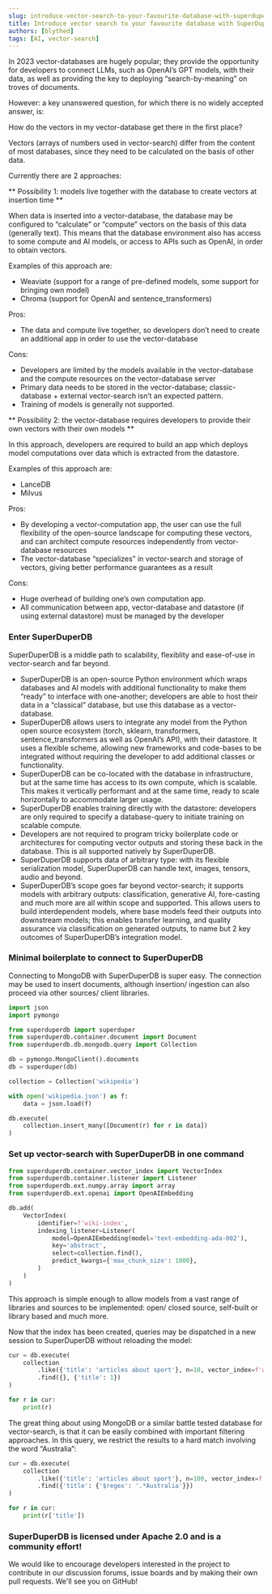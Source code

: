 ```yaml
---
slug: introduce-vector-search-to-your-favourite-database-with-superduperdb
title: Introduce vector search to your favourite database with SuperDuperDB
authors: [blythed]
tags: [AI, vector-search]
---
```


In 2023 vector-databases are hugely popular; they provide the opportunity for developers to connect LLMs, such as OpenAI’s GPT models, with their data, as well as providing the key to deploying “search-by-meaning” on troves of documents.

However: a key unanswered question, for which there is no widely accepted answer, is:

How do the vectors in my vector-database get there in the first place?

<!--truncate-->

Vectors (arrays of numbers used in vector-search) differ from the content of most databases, since they need to be calculated on the basis of other data.

Currently there are 2 approaches:

** Possibility 1: models live together with the database to create vectors at insertion time **

When data is inserted into a vector-database, the database may be configured to “calculate” or “compute” vectors on the basis of this data (generally text). This means that the database environment also has access to some compute and AI models, or access to APIs such as OpenAI, in order to obtain vectors.

Examples of this approach are:

- Weaviate (support for a range of pre-defined models, some support for bringing own model)
- Chroma (support for OpenAI and sentence_transformers)

Pros:

- The data and compute live together, so developers don’t need to create an additional app in order to use the vector-database

Cons:

- Developers are limited by the models available in the vector-database and the compute resources on the vector-database server
- Primary data needs to be stored in the vector-database; classic-database + external vector-search isn’t an expected pattern.
- Training of models is generally not supported.

** Possibility 2: the vector-database requires developers to provide their own vectors with their own models **

In this approach, developers are required to build an app which deploys model computations over data which is extracted from the datastore.

Examples of this approach are:

- LanceDB
- Milvus

Pros:

- By developing a vector-computation app, the user can use the full flexibility of the open-source landscape for computing these vectors, and can architect compute resources independently from vector-database resources
- The vector-database “specializes” in vector-search and storage of vectors, giving better performance guarantees as a result

Cons:

- Huge overhead of building one’s own computation app.
- All communication between app, vector-database and datastore (if using external datastore) must be managed by the developer

### Enter SuperDuperDB

SuperDuperDB is a middle path to scalability, flexiblity and ease-of-use in vector-search and far beyond.

- SuperDuperDB is an open-source Python environment which wraps databases and AI models with additional functionality to make them “ready” to interface with one-another; developers are able to host their data in a “classical” database, but use this database as a vector-database.
- SuperDuperDB allows users to integrate any model from the Python open source ecosystem (torch, sklearn, transformers, sentence_transformers as well as OpenAI’s API), with their datastore. It uses a flexible scheme, allowing new frameworks and code-bases to be integrated without requiring the developer to add additional classes or functionality.
- SuperDuperDB can be co-located with the database in infrastructure, but at the same time has access to its own compute, which is scalable. This makes it vertically performant and at the same time, ready to scale horizontally to accommodate larger usage.
- SuperDuperDB enables training directly with the datastore: developers are only required to specify a database-query to initiate training on scalable compute.
- Developers are not required to program tricky boilerplate code or architectures for computing vector outputs and storing these back in the database. This is all supported natively by SuperDuperDB.
- SuperDuperDB supports data of arbitrary type: with its flexible serialization model, SuperDuperDB can handle text, images, tensors, audio and beyond.
- SuperDuperDB’s scope goes far beyond vector-search; it supports models with arbitrary outputs: classification, generative AI, fore-casting and much more are all within scope and supported. This allows users to build interdependent models, where base models feed their outputs into downstream models; this enables transfer learning, and quality assurance via classification on generated outputs, to name but 2 key outcomes of SuperDuperDB’s integration model.

### Minimal boilerplate to connect to SuperDuperDB

Connecting to MongoDB with SuperDuperDB is super easy. The connection may be used to insert documents, although insertion/ ingestion can also proceed via other sources/ client libraries.

```python
import json
import pymongo

from superduperdb import superduper
from superduperdb.container.document import Document
from superduperdb.db.mongodb.query import Collection

db = pymongo.MongoClient().documents
db = superduper(db)

collection = Collection('wikipedia')

with open('wikipedia.json') as f:
    data = json.load(f)

db.execute(
    collection.insert_many([Document(r) for r in data])
)
```

### Set up vector-search with SuperDuperDB in one command

```python
from superduperdb.container.vector_index import VectorIndex
from superduperdb.container.listener import Listener
from superduperdb.ext.numpy.array import array
from superduperdb.ext.openai import OpenAIEmbedding

db.add(
    VectorIndex(
        identifier=f'wiki-index',
        indexing_listener=Listener(
            model=OpenAIEmbedding(model='text-embedding-ada-002'),
            key='abstract',
            select=collection.find(),
            predict_kwargs={'max_chunk_size': 1000},
        )
    )
)
```

This approach is simple enough to allow models from a vast range of libraries and sources to be implemented: open/ closed source, self-built or library based and much more.

Now that the index has been created, queries may be dispatched in a new session to SuperDuperDB without reloading the model:

```python
cur = db.execute(
    collection
        .like({'title': 'articles about sport'}, n=10, vector_index=f'wiki-index')
        .find({}, {'title': 1})
)

for r in cur:
    print(r)
```

The great thing about using MongoDB or a similar battle tested database for vector-search, is that it can be easily combined with important filtering approaches. In this query, we restrict the results to a hard match involving the word “Australia”:

```python
cur = db.execute(
    collection
        .like({'title': 'articles about sport'}, n=100, vector_index=f'wiki-index-{model.identifier}')
        .find({'title': {'$regex': '.*Australia'}})
)

for r in cur:
    print(r['title'])
```

### SuperDuperDB is licensed under Apache 2.0 and is a community effort!

We would like to encourage developers interested in the project to contribute in our discussion forums, issue boards and by making their own pull requests. We'll see you on GitHub!
